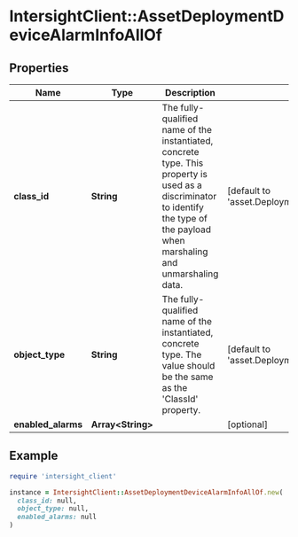 # IntersightClient::AssetDeploymentDeviceAlarmInfoAllOf

## Properties

| Name | Type | Description | Notes |
| ---- | ---- | ----------- | ----- |
| **class_id** | **String** | The fully-qualified name of the instantiated, concrete type. This property is used as a discriminator to identify the type of the payload when marshaling and unmarshaling data. | [default to &#39;asset.DeploymentDeviceAlarmInfo&#39;] |
| **object_type** | **String** | The fully-qualified name of the instantiated, concrete type. The value should be the same as the &#39;ClassId&#39; property. | [default to &#39;asset.DeploymentDeviceAlarmInfo&#39;] |
| **enabled_alarms** | **Array&lt;String&gt;** |  | [optional] |

## Example

```ruby
require 'intersight_client'

instance = IntersightClient::AssetDeploymentDeviceAlarmInfoAllOf.new(
  class_id: null,
  object_type: null,
  enabled_alarms: null
)
```

